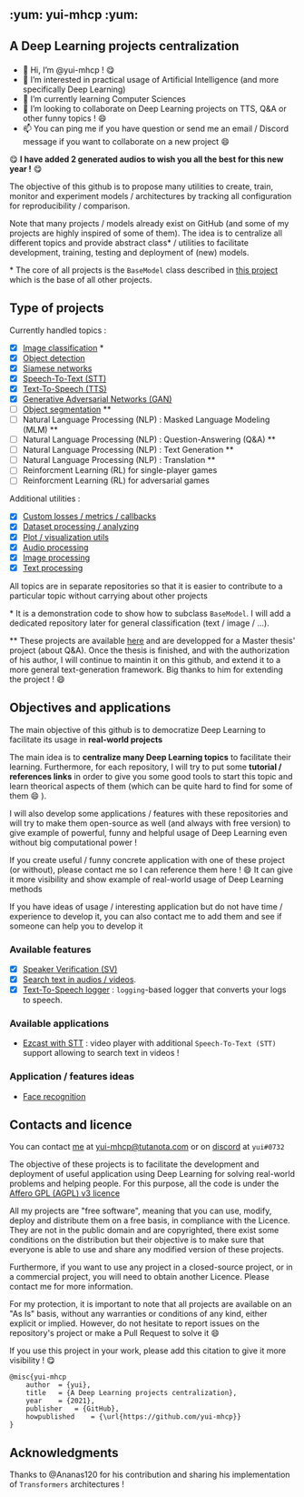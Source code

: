 <h2 aligne = "center">
<p> :yum: yui-mhcp :yum: </p>
</h2>

<h2 aligne = "center">
<p> A Deep Learning projects centralization </p>
</h2>


- 👋 Hi, I’m @yui-mhcp ! :yum:
- 👀 I’m interested in practical usage of Artificial Intelligence (and more specifically Deep Learning)
- 🌱 I’m currently learning Computer Sciences
- 💞️ I’m looking to collaborate on Deep Learning projects on TTS, Q&A or other funny topics ! :smile:
- 📫 You can ping me if you have question or send me an email / Discord message if you want to collaborate on a new project :smile:

:yum: **I have added 2 generated audios to wish you all the best for this new year !** :yum:

The objective of this github is to propose many utilities to create, train, monitor and experiment models / architectures by tracking all configuration for reproducibility / comparison. 

Note that many projects / models already exist on GitHub (and some of my projects are highly inspired of some of them). The idea is to centralize all different topics and provide abstract class\* / utilities to facilitate development, training, testing and deployment of (new) models. 

\* The core of all projects is the `BaseModel` class described in [this project](https://github.com/yui-mhcp/base_dl_project) which is the base of all other projects.

## Type of projects

Currently handled topics : 
- [x] [Image classification](https://github.com/yui-mhcp/base_dl_project) \*
- [x] [Object detection](https://github.com/yui-mhcp/detection)
- [x] [Siamese networks](https://github.com/yui-mhcp/siamese_networks)
- [x] [Speech-To-Text (STT)](https://github.com/yui-mhcp/speech_to_text)
- [x] [Text-To-Speech (TTS)](https://github.com/yui-mhcp/text_to_speech)
- [x] [Generative Adversarial Networks (GAN)](https://github.com/yui-mhcp/generation)
- [ ] [Object segmentation](https://github.com/yui-mhcp/detection) \*\*
- [ ] Natural Language Processing (NLP) : Masked Language Modeling (MLM) \*\*
- [ ] Natural Language Processing (NLP) : Question-Answering (Q&A) \*\*
- [ ] Natural Language Processing (NLP) : Text Generation \*\*
- [ ] Natural Language Processing (NLP) : Translation \*\*
- [ ] Reinforcment Learning (RL) for single-player games
- [ ] Reinforcment Learning (RL) for adversarial games

Additional utilities : 
- [x] [Custom losses / metrics / callbacks](https://github.com/yui-mhcp/base_dl_project)
- [x] [Dataset processing / analyzing](https://github.com/yui-mhcp/base_dl_project)
- [x] [Plot / visualization utils](https://github.com/yui-mhcp/data_processing)
- [x] [Audio processing](https://github.com/yui-mhcp/data_processing)
- [x] [Image processing](https://github.com/yui-mhcp/data_processing)
- [x] [Text processing](https://github.com/yui-mhcp/data_processing)

All topics are in separate repositories so that it is easier to contribute to a particular topic without carrying about other projects

\* It is a demonstration code to show how to subclass `BaseModel`. I will add a dedicated repository later for general classification (text / image / ...). 

\*\* These projects are available [here](https://github.com/Ananas120/mag) and are developped for a Master thesis' project (about Q&A). Once the thesis is finished, and with the authorization of his author, I will continue to maintin it on this github, and extend it to a more general text-generation framework. Big thanks to him for extending the project ! :smile:

## Objectives and applications

The main objective of this github is to democratize Deep Learning to facilitate its usage in **real-world projects**

The main idea is to **centralize many Deep Learning topics** to facilitate their learning. 
Furthermore, for each repository, I will try to put some **tutorial / references links** in order to give you some good tools to start this topic and learn theorical aspects of them (which can be quite hard to find for some of them :smile: ).  

I will also develop some applications / features with these repositories and will try to make them open-source as well (and always with free version) to give example of powerful, funny and helpful usage of Deep Learning even without big computational power !

If you create useful / funny concrete application with one of these project (or without), please contact me so I can reference them here ! :smile: It can give it more visibility and show example of real-world usage of Deep Learning methods 

If you have ideas of usage / interesting application but do not have time / experience to develop it, you can also contact me to add them and see if someone can help you to develop it

### Available features

- [x] [Speaker Verification (SV)](https://github.com/yui-mhcp/siamese_networks)
- [x] [Search text in audios / videos](https://github.com/yui-mhcp/speech_to_text).
- [x] [Text-To-Speech logger](https://github.com/yui-mhcp/text_to_speech) : `logging`-based logger that converts your logs to speech.

### Available applications

- [Ezcast with STT](https://github.com/yui-mhcp/ezcast) : video player with additional `Speech-To-Text (STT)` support allowing to search text in videos !

### Application / features ideas

- [Face recognition](https://github.com/yui-mhcp/siamese_networks)

## Contacts and licence

You can contact [me](https://github.com/yui-mhcp) at yui-mhcp@tutanota.com or on [discord](https://discord.com) at `yui#0732`

The objective of these projects is to facilitate the development and deployment of useful application using Deep Learning for solving real-world problems and helping people. 
For this purpose, all the code is under the [Affero GPL (AGPL) v3 licence](LICENCE)

All my projects are "free software", meaning that you can use, modify, deploy and distribute them on a free basis, in compliance with the Licence. They are not in the public domain and are copyrighted, there exist some conditions on the distribution but their objective is to make sure that everyone is able to use and share any modified version of these projects. 

Furthermore, if you want to use any project in a closed-source project, or in a commercial project, you will need to obtain another Licence. Please contact me for more information. 

For my protection, it is important to note that all projects are available on an "As Is" basis, without any warranties or conditions of any kind, either explicit or implied. However, do not hesitate to report issues on the repository's project or make a Pull Request to solve it :smile: 

If you use this project in your work, please add this citation to give it more visibility ! :yum:

```
@misc{yui-mhcp
    author  = {yui},
    title   = {A Deep Learning projects centralization},
    year    = {2021},
    publisher   = {GitHub},
    howpublished    = {\url{https://github.com/yui-mhcp}}
}
```

## Acknowledgments

Thanks to @Ananas120 for his contribution and sharing his implementation of `Transformers` architectures !
